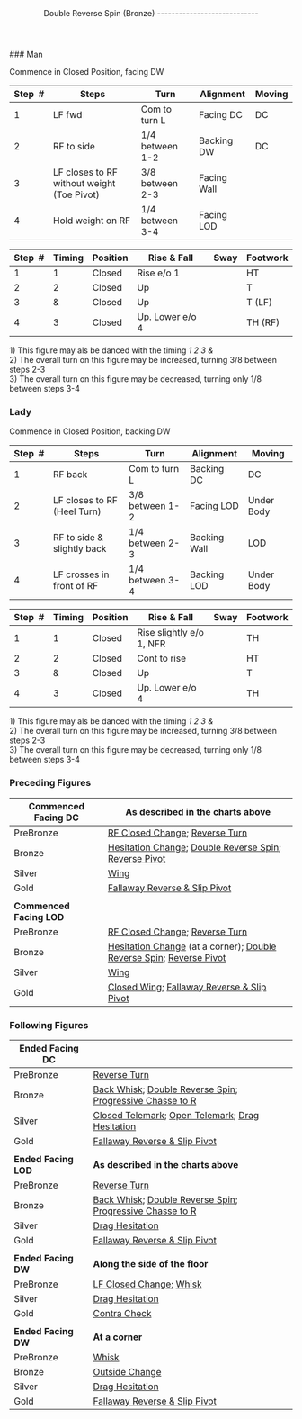 <header>Double Reverse Spin (Bronze)
----------------------------

 </header>### Man

Commence in Closed Position, facing DW

 | **Step<span style="color:white">\_</span>\#** | **Steps** | **Turn** | **Alignment** | **Moving** |
|---|---|---|---|---|
| 1 | LF fwd | Com to turn L | Facing DC | DC |
| 2 | RF to side | 1/4 between 1-2 | Backing DW | DC |
| 3 | LF closes to RF without weight (Toe Pivot) | 3/8 between 2-3 | Facing Wall |  |
| 4 | Hold weight on RF | 1/4 between 3-4 | Facing LOD |  |

 | **Step<span style="color:white">\_</span>\#** | **Timing** | **Position** | **Rise &amp; Fall** | **Sway** | **Footwork** |
|---|---|---|---|---|---|
| 1 | 1 | Closed | Rise e/o 1 |  | HT |
| 2 | 2 | Closed | Up |  | T |
| 3 | &amp; | Closed | Up |  | T (LF) |
| 4 | 3 | Closed | Up. Lower e/o 4 |  | TH (RF) |

1\) This figure may als be danced with the timing *1 2 3 &amp;*  
 2) The overall turn on this figure may be increased, turning 3/8 between steps 2-3  
 3) The overall turn on this figure may be decreased, turning only 1/8 between steps 3-4

### Lady

Commence in Closed Position, backing DW

 | **Step<span style="color:white">\_</span>\#** | **Steps** | **Turn** | **Alignment** | **Moving** |
|---|---|---|---|---|
| 1 | RF back | Com to turn L | Backing DC | DC |
| 2 | LF closes to RF (Heel Turn) | 3/8 between 1-2 | Facing LOD | Under Body |
| 3 | RF to side &amp; slightly back | 1/4 between 2-3 | Backing Wall | LOD |
| 4 | LF crosses in front of RF | 1/4 between 3-4 | Backing LOD | Under Body |

 | **Step<span style="color:white">\_</span>\#** | **Timing** | **Position** | **Rise &amp; Fall** | **Sway** | **Footwork** |
|---|---|---|---|---|---|
| 1 | 1 | Closed | Rise slightly e/o 1, NFR |  | TH |
| 2 | 2 | Closed | Cont to rise |  | HT |
| 3 | &amp; | Closed | Up |  | T |
| 4 | 3 | Closed | Up. Lower e/o 4 |  | TH |

1\) This figure may als be danced with the timing *1 2 3 &amp;*  
 2) The overall turn on this figure may be increased, turning 3/8 between steps 2-3  
 3) The overall turn on this figure may be decreased, turning only 1/8 between steps 3-4

### Preceding Figures

 | **Commenced Facing DC** | **As described in the charts above** |
|---|---|
| PreBronze | [RF Closed Change](closed_change_RF.md); [Reverse Turn](reverse_turn.md) |
| Bronze | [Hesitation Change](hesitation_change.md); [Double Reverse Spin](double_reverse.md); [Reverse Pivot](reverse_pivot.md) |
| Silver | [Wing](wing.md) |
| Gold | [Fallaway Reverse &amp; Slip Pivot](fallaway_reverse.md) |
|  |  |
| **Commenced Facing LOD** |  |
| PreBronze | [RF Closed Change](closed_change_RF.md); [Reverse Turn](reverse_turn.md) |
| Bronze | [Hesitation Change](hesitation_change.md) (at a corner); [Double Reverse Spin](double_reverse.md); [Reverse Pivot](reverse_pivot.md) |
| Silver | [Wing](wing.md) |
| Gold | [Closed Wing](closed_wing.md); [Fallaway Reverse &amp; Slip Pivot](fallaway_reverse.md) |

### Following Figures

 | **Ended Facing DC** |  |
|---|---|
| PreBronze | [Reverse Turn](reverse_turn.md) |
| Bronze | [Back Whisk](back_whisk.md); [Double Reverse Spin](double_reverse.md); [Progressive Chasse to R](chasse_right.md) |
| Silver | [Closed Telemark](closed_telemark.md); [Open Telemark](open_telemark.md); [Drag Hesitation](drag_hesitation.md) |
| Gold | [Fallaway Reverse &amp; Slip Pivot](fallaway_reverse.md) |
|  |  |
| **Ended Facing LOD** | **As described in the charts above** |
| PreBronze | [Reverse Turn](reverse_turn.md) |
| Bronze | [Back Whisk](back_whisk.md); [Double Reverse Spin](double_reverse.md); [Progressive Chasse to R](chasse_right.md) |
| Silver | [Drag Hesitation](drag_hesitation.md) |
| Gold | [Fallaway Reverse &amp; Slip Pivot](fallaway_reverse.md) |
|  |  |
| **Ended Facing DW** | **Along the side of the floor** |
| PreBronze | [LF Closed Change](closed_change_LF.md); [Whisk](whisk.md) |
| Silver | [Drag Hesitation](drag_hesitation.md) |
| Gold | [Contra Check](contra_check.md) |
|  |  |
| **Ended Facing DW** | **At a corner** |
| PreBronze | [Whisk](whisk.md) |
| Bronze | [Outside Change](outside_change.md) |
| Silver | [Drag Hesitation](drag_hesitation.md) |
| Gold | [Fallaway Reverse &amp; Slip Pivot](fallaway_reverse.md) |